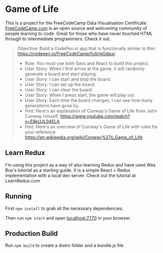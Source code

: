 # Game of Life
This is a project for the FreeCodeCamp Data Visualisation Certificate. [FreeCodeCamp.com](https://www.freecodecamp.com/) is an open source and welcoming community of people learning to code. Great for those who have never touched HTML through to intermediate programmers. Check it out.


> Objective: Build a CodePen.io app that is functionally similar to this: https://codepen.io/FreeCodeCamp/full/reGdqx/.
> - Rule: You must use both Sass and React to build this project.
> - User Story: When I first arrive at the game, it will randomly generate a board and start playing.
> - User Story: I can start and stop the board.
> - User Story: I can set up the board.
> - User Story: I can clear the board.
> - User Story: When I press start, the game will play out.
> - User Story: Each time the board changes, I can see how many generations have gone by.
> - Hint: Here's an explanation of Conway's Game of Life from John Conway himself: https://www.youtube.com/watch?v=E8kUJL04ELA
> - Hint: Here's an overview of Conway's Game of Life with rules for your reference: https://en.wikipedia.org/wiki/Conway%27s_Game_of_Life

## Learn Redux
I'm using this project as a way of also learning Redux and have used Wes Bos's tutorial as a starting guide. It is a simple React + Redux implementation with a local dev server. Check out the tutorial at LearnRedux.com

## Running

First `npm install` to grab all the necessary dependencies.

Then run `npm start` and open <localhost:7770> in your browser.

## Production Build

Run `npm build` to create a distro folder and a bundle.js file.
